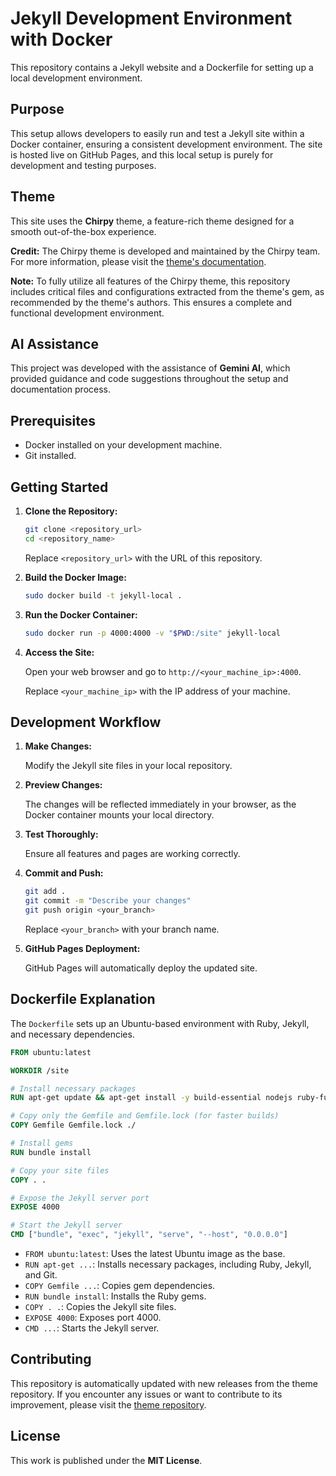 # Jekyll Development Environment with Docker

This repository contains a Jekyll website and a Dockerfile for setting up a local development environment.

## Purpose

This setup allows developers to easily run and test a Jekyll site within a Docker container, ensuring a consistent development environment. The site is hosted live on GitHub Pages, and this local setup is purely for development and testing purposes.

## Theme

This site uses the **Chirpy** theme, a feature-rich theme designed for a smooth out-of-the-box experience.

**Credit:** The Chirpy theme is developed and maintained by the Chirpy team. For more information, please visit the [theme's documentation](https://chirpy.cotes.page/).

**Note:** To fully utilize all features of the Chirpy theme, this repository includes critical files and configurations extracted from the theme's gem, as recommended by the theme's authors. This ensures a complete and functional development environment.

## AI Assistance

This project was developed with the assistance of **Gemini AI**, which provided guidance and code suggestions throughout the setup and documentation process.

## Prerequisites

* Docker installed on your development machine.
* Git installed.

## Getting Started

1.  **Clone the Repository:**

    ```bash
    git clone <repository_url>
    cd <repository_name>
    ```

    Replace `<repository_url>` with the URL of this repository.

2.  **Build the Docker Image:**

    ```bash
    sudo docker build -t jekyll-local .
    ```

3.  **Run the Docker Container:**

    ```bash
    sudo docker run -p 4000:4000 -v "$PWD:/site" jekyll-local
    ```

4.  **Access the Site:**

    Open your web browser and go to `http://<your_machine_ip>:4000`.

    Replace `<your_machine_ip>` with the IP address of your machine.

## Development Workflow

1.  **Make Changes:**

    Modify the Jekyll site files in your local repository.

2.  **Preview Changes:**

    The changes will be reflected immediately in your browser, as the Docker container mounts your local directory.

3.  **Test Thoroughly:**

    Ensure all features and pages are working correctly.

4.  **Commit and Push:**

    ```bash
    git add .
    git commit -m "Describe your changes"
    git push origin <your_branch>
    ```

    Replace `<your_branch>` with your branch name.

5.  **GitHub Pages Deployment:**

    GitHub Pages will automatically deploy the updated site.

## Dockerfile Explanation

The `Dockerfile` sets up an Ubuntu-based environment with Ruby, Jekyll, and necessary dependencies.

```dockerfile
FROM ubuntu:latest

WORKDIR /site

# Install necessary packages
RUN apt-get update && apt-get install -y build-essential nodejs ruby-full ruby-dev bundler git && rm -rf /var/lib/apt/lists/*

# Copy only the Gemfile and Gemfile.lock (for faster builds)
COPY Gemfile Gemfile.lock ./

# Install gems
RUN bundle install

# Copy your site files
COPY . .

# Expose the Jekyll server port
EXPOSE 4000

# Start the Jekyll server
CMD ["bundle", "exec", "jekyll", "serve", "--host", "0.0.0.0"]
```

* `FROM ubuntu:latest`: Uses the latest Ubuntu image as the base.
* `RUN apt-get ...`: Installs necessary packages, including Ruby, Jekyll, and Git.
* `COPY Gemfile ...`: Copies gem dependencies.
* `RUN bundle install`: Installs the Ruby gems.
* `COPY . .`: Copies the Jekyll site files.
* `EXPOSE 4000`: Exposes port 4000.
* `CMD ...`: Starts the Jekyll server.

## Contributing

This repository is automatically updated with new releases from the theme repository. If you encounter any issues or want to contribute to its improvement, please visit the [theme repository](https://www.google.com/url?sa=E&source=gmail&q=https://github.com/cotes2020/jekyll-theme-chirpy).

## License

This work is published under the **MIT License**.

